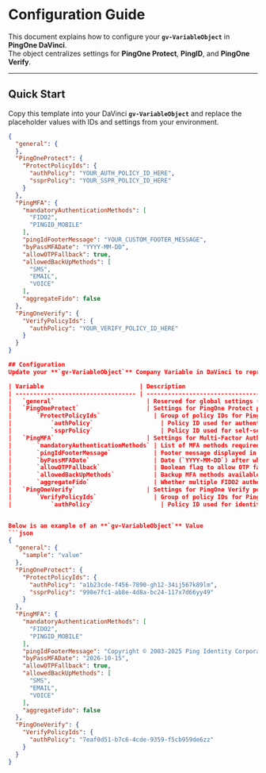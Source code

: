 # Configuration Guide

This document explains how to configure your **`gv-VariableObject`** in **PingOne DaVinci**.  
The object centralizes settings for **PingOne Protect**, **PingID**, and **PingOne Verify**.  

---

## Quick Start

Copy this template into your DaVinci **`gv-VariableObject`** and replace the placeholder values with IDs and settings from your environment.

```json
{
  "general": {
  },
  "PingOneProtect": {
    "ProtectPolicyIds": {
      "authPolicy": "YOUR_AUTH_POLICY_ID_HERE",
      "ssprPolicy": "YOUR_SSPR_POLICY_ID_HERE"
    }
  },
  "PingMFA": {
    "mandatoryAuthenticationMethods": [
      "FIDO2",
      "PINGID_MOBILE"
    ],
    "pingIdFooterMessage": "YOUR_CUSTOM_FOOTER_MESSAGE",
    "byPassMFADate": "YYYY-MM-DD",
    "allowOTPFallback": true,
    "allowedBackUpMethods": [
      "SMS",
      "EMAIL",
      "VOICE"
    ],
    "aggregateFido": false
  },
  "PingOneVerify": {
    "VerifyPolicyIds": {
      "authPolicy": "YOUR_VERIFY_POLICY_ID_HERE"
    }
  }
}

## Configuration 
Update your **`gv-VariableObject`** Company Variable in DaVinci to represent the values from your environment.

| Variable                           | Description                                                                                    | Example Value                                                                                    |
| ---------------------------------- | ---------------------------------------------------------------------------------------------- | ------------------------------------------------------------------------------------------------ |
| 	`general`                          | Reserved for global settings (currently unused).                                               | `"general": {"sample": "value"}`                                                                 |
| 	`PingOneProtect`                   | Settings for PingOne Protect policies.                                                         | `"PingOneProtect": {}`                                                                           |
| 		`ProtectPolicyIds`               | Group of policy IDs for PingOne Protect.                                                       | `"ProtectPolicyIds": {}`                                                                         |
| 			`authPolicy`                   | Policy ID used for authentication flows.                                                       | `"authPolicy": "a1b23cde-f456-7890-gh12-34ij567k89lm"`                                           |
| 			`ssprPolicy`                   | Policy ID used for self-service password reset (SSPR).                                         | `"ssprPolicy": "998e7fc1-ab8e-4d8a-bc24-117x7d66yy49"`                                           |
| 	`PingMFA`                          | Settings for Multi-Factor Authentication (MFA).                                                | `"PingMFA": {}`                                                                                  |
| 		`mandatoryAuthenticationMethods` | List of MFA methods required for authentication.                                               | `"mandatoryAuthenticationMethods": ["FIDO2", "PINGID_MOBILE"]`                                   |
| 		`pingIdFooterMessage`            | Footer message displayed in PingID MFA prompts.                                                | `"pingIdFooterMessage": "Copyright © 2003-2025 Ping Identity Corporation. All rights reserved."` |
| 		`byPassMFADate`                  | Date (`YYYY-MM-DD`) after which MFA bypass is no longer allowed.                               | `"byPassMFADate": "2026-10-15"`                                                                  |
| 		`allowOTPFallback`               | Boolean flag to allow OTP fallback if primary MFA fails.                                       | `"allowOTPFallback": true`                                                                       |
| 		`allowedBackUpMethods`           | Backup MFA methods available to users if primary MFA is unavailable.                           | `"allowedBackUpMethods": ["SMS", "EMAIL", "VOICE"]`                                              |
| 		`aggregateFido`                  | Whether multiple FIDO2 authenticators are aggregated (`true`) or treated separately (`false`). | `"aggregateFido": false`                                                                         |
| 	`PingOneVerify`                    | Settings for PingOne Verify policies.                                                          | `"PingOneVerify": {}`                                                                            |
| 		`VerifyPolicyIds`                | Group of policy IDs for PingOne Verify.                                                        | `"VerifyPolicyIds": {}`                                                                          |
| 			`authPolicy`                   | Policy ID used for identity verification during authentication.                                | `"authPolicy": "7eaf0d51-b7c6-4cde-9359-f5cb959de6zz"`                                           |


Below is an example of an **`gv-VariableObject`** Value
```json
{
  "general": {
    "sample": "value"
  },
  "PingOneProtect": {
    "ProtectPolicyIds": {
      "authPolicy": "a1b23cde-f456-7890-gh12-34ij567k89lm",
      "ssprPolicy": "998e7fc1-ab8e-4d8a-bc24-117x7d66yy49"
    }
  },
  "PingMFA": {
    "mandatoryAuthenticationMethods": [
      "FIDO2",
      "PINGID_MOBILE"
    ],
    "pingIdFooterMessage": "Copyright © 2003-2025 Ping Identity Corporation. All rights resevrd.",
    "byPassMFADate": "2026-10-15",
    "allowOTPFallback": true,
    "allowedBackUpMethods": [
      "SMS",
      "EMAIL",
      "VOICE"
    ],
    "aggregateFido": false
  },
  "PingOneVerify": {
    "VerifyPolicyIds": {
      "authPolicy": "7eaf0d51-b7c6-4cde-9359-f5cb959de6zz"
    }
  }
}
```


